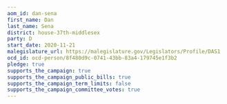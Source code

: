 ```yaml
---
aom_id: dan-sena
first_name: Dan
last_name: Sena
district: house-37th-middlesex
party: D
start_date: 2020-11-21
malegislature_url: https://malegislature.gov/Legislators/Profile/DAS1
ocd_id: ocd-person/8f480d9c-0741-43bb-83a4-179745e1f3b2
pledge: true
supports_the_campaign: true
supports_the_campaign_public_bills: true
supports_the_campaign_term_limits: false
supports_the_campaign_committee_votes: true
---
```

